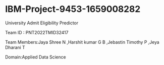 # IBM-Project-9453-1659008282
University Admit Eligibility Predictor

Team ID : PNT2022TMID32417

Team Members:Jaya Shree N ,Harshit kumar G B ,Jebastin Timothy P ,Jeya Dharani T

Domain:Applied Data Science
